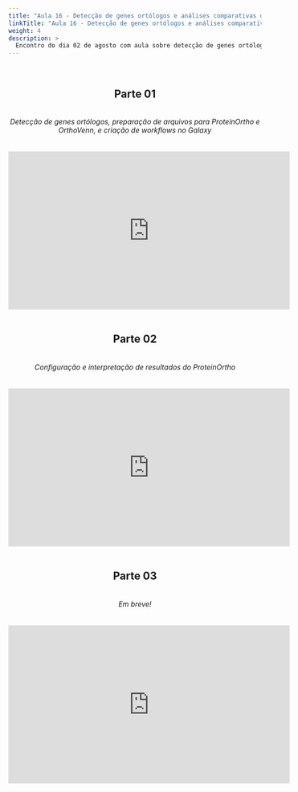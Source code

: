 ```yaml
---
title: "Aula 16 - Detecção de genes ortólogos e análises comparativas de conteúdo, padrões de presença/ausência"
linkTitle: "Aula 16 - Detecção de genes ortólogos e análises comparativas de conteúdo, padrões de presença/ausência"
weight: 4
description: >
  Encontro do dia 02 de agosto com aula sobre detecção de genes ortólogos e análises comparativas de conteúdo, padrões de presença/ausência
---
```


<br>
<div align="center">
<h2>Parte 01</h2>
<br>
<i>Detecção de genes ortólogos, preparação de arquivos para ProteinOrtho e OrthoVenn, e criação de workflows no Galaxy</i>
<br><br><br>
<iframe width="560" height="315" src="https://www.youtube.com/embed/hQYMtRWlcWY" frameborder="0" allow="accelerometer; autoplay; clipboard-write; encrypted-media; gyroscope; picture-in-picture" allowfullscreen></iframe>
<br><br>

<h2>Parte 02</h2>
<br>
<i>Configuração e interpretação de resultados do ProteinOrtho</i>
<br><br><br>
<iframe width="560" height="315" src="https://www.youtube.com/embed/hSVADz3gH2M" frameborder="0" allow="accelerometer; autoplay; clipboard-write; encrypted-media; gyroscope; picture-in-picture" allowfullscreen></iframe>
<br><br>

<h2>Parte 03</h2>
<br>
<i>Em breve!</i>
<br><br><br>
<iframe width="560" height="315" src="https://www.youtube.com/embed/" frameborder="0" allow="accelerometer; autoplay; clipboard-write; encrypted-media; gyroscope; picture-in-picture" allowfullscreen></iframe>
<br><br>

</div>